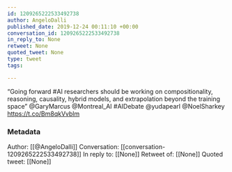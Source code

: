 ```yaml
---
id: 1209265222533492738
author: AngeloDalli
published_date: 2019-12-24 00:11:10 +00:00
conversation_id: 1209265222533492738
in_reply_to: None
retweet: None
quoted_tweet: None
type: tweet
tags:

---
```


“Going forward #AI researchers should be working on compositionality, reasoning, causality, hybrid models, and extrapolation beyond the training space” @GaryMarcus @Montreal_AI #AIDebate @yudapearl @NoelSharkey https://t.co/Bm8qkVvblm

### Metadata

Author: [[@AngeloDalli]]
Conversation: [[conversation-1209265222533492738]]
In reply to: [[None]]
Retweet of: [[None]]
Quoted tweet: [[None]]

